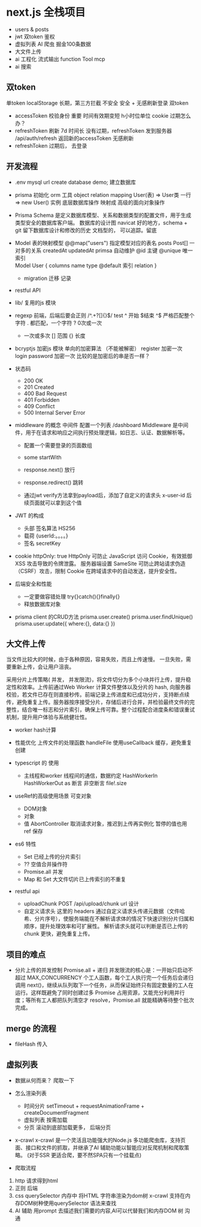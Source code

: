 # next.js 全栈项目

- users & posts 
- jwt 双token 鉴权
- 虚拟列表 
    AI 爬虫 掘金100条数据
- 大文件上传
- ai 工程化 
    流式输出
    function Tool
    mcp
- ai 搜索

## 双token 
单token localStorage 长期，第三方拦截 不安全
安全 + 无感刷新登录
双token  
- accessToken 校验身份 重要 时间有效期变短 h小时位单位 cookie 
    过期怎么办？
- refreshToken 刷新 7d 时间长
    没有过期，refreshToken 发到服务器 /api/auth/refresh 
    返回新的accessToken 无感刷新
- refreshToken 过期后， 去登录

## 开发流程
- .env
    mysql url
    create database demo; 建立数据库
- prisma 初始化 
    orm 工具 
    object relation mapping 
    User(表) => User类 
    一行     =>  new User() 实例 
    底层数据库操作 映射成 高级的面向对象操作 

- Prisma Schema 是定义数据库模型、关系和数据类型的配置文件，用于生成类型安全的数据库客户端。
    数据库的设计图
    navicat 好的地方，schema + git 留下数据库设计和修改的历史
    文档型的， 可以追踪。留底

- Model 表的映射模型
    @@map("users")  指定模型对应的表名
    posts         Post[]   一对多的关系
    createdAt updatedAt primsa 自动维护 
    @id 主键 @unique 唯一索引  
    Model User {
        columns name  type   @default 
        索引
        relation
    }

    - migration 迁移
        记录 

- restful API
- lib/ 复用的js 模块
- regexp
    前端，后端后要会正则
    /^.+?[]{}$/ test 
    ^ 开始  $结束  ^$ 严格匹配整个字符
    . 都匹配，一个字符
    ? 0次或一次
    + 一次或多次
    [] 范围 
    {} 长度
- bcryptjs 加密js 模块  单向的加密算法 （不能被解密）
    register  加密一次
    login   password 加密一次 
    比较的是加密后的串是否一样？
- 状态码
    - 200 OK
    - 201 Created
    - 400 Bad Request
    - 401 Forbidden
    - 409 Conflict
    - 500 Internal Server Error

- middleware 的概念
    中间件 配置一个列表 
    /dashboard 
    Middleware 是中间件，用于在请求和响应之间执行预处理逻辑，如日志、认证、数据解析等。
    - 配置一个需要登录的页面数组
    - some startWith 
    - response.next() 放行
    - response.redirect() 跳转

    - 通过jwt verify方法拿到payload后，添加了自定义的请求头
        x-user-id 
        后续页面就可以拿到这个值

- JWT 的构成
    - 头部
        签名算法 HS256
    - 载荷 
        {userId:。。。。}
    - 签名
        secretKey 

- cookie 
    httpOnly: true
    HttpOnly 可防止 JavaScript 访问 Cookie，有效抵御 XSS 攻击导致的令牌泄露。
    服务器端设置
    SameSite 可防止跨站请求伪造（CSRF）攻击，限制 Cookie 在跨域请求中的自动发送，提升安全性。

- 后端安全和性能
    - 一定要做容错处理 
        try{}catch(){}finally{}
    - 释放数据库对象
- prisma client 的CRUD方法
    prisma.user.create()
    prisma.user.findUnique()
    prisma.user.update({
        where:{},
        data:{}
    })

## 大文件上传
当文件比较大的时候，由于各种原因，容易失败，而且上传速慢。
一旦失败，需要重新上传，会让用户沮丧。

采用分片上传策略( 并发， 并发限流)，将文件切分为多个小块并行上传，提升稳定性和效率。上传前通过Web Worker 计算文件整体以及分片的 hash, 向服务器校验，若文件已存在则直接秒传。前端记录上传进度和已成功分片，支持断点续传，避免重复上传。服务器按序接受分片，存储后进行合并，并检验最终文件的完整性，结合唯一标志和分片索引，确保上传可靠。整个过程配合进度条和错误重试机制，提升用户体验与系统健壮性。

- worker hash计算
- 性能优化
    上传文件的处理函数 handleFile 使用useCallback 缓存，避免重复创建
- typescript 的 使用
    - 主线程和worker 线程间的通信，数据约定
    HashWorkerIn
    HashWorkerOut
    as 断言 
    非空断言   file!.size

- useRef的高级使用场景
    可变对象
    - DOM对象
    - 对象
    - 值
    AbortController 取消请求对象，推迟到上传再实例化
    暂停的值也用 ref 保存

- es6 特性
    - Set 已经上传的分片索引
    - ?? 空值合并操作符 
    - Promise.all 并发 
    - Map 和 Set
        大文件切片已上传索引的不重复

- restful api
    - uploadChunk  POST /api/upload/chunk  url 设计
    - 自定义请求头 
    这里的 headers 通过自定义请求头传递元数据（文件哈希、分片序号），使服务端能在不解析请求体的情况下快速识别分片归属和顺序，提升处理效率和可扩展性。
    解析请求头就可以判断是否已上传的chunk 更快，避免重复上传。
## 项目的难点
- 分片上传的并发控制
    Promise.all + 递归
    并发限流的核心是：一开始只启动不超过 MAX_CONCURRENCY 个工人函数，每个工人执行完一个任务后会递归调用 next()，继续从队列取下一个任务，从而保证始终只有固定数量的工人在运行。这样既避免了同时创建过多 Promise 占用资源，又能充分利用并行度；等所有工人都把队列清空才 resolve，Promise.all 就能精确等待整个批次完成。

## merge 的流程
- fileHash 传入

## 虚拟列表
- 数据从何而来？
    爬取一下
- 怎么渲染列表
    - 时间分片
        setTimeout + requestAnimationFrame + createDocumentFragment
    - 虚拟列表
        按需加载
    - 分页
        滚动到底部加载更多，
        后端分页

- x-crawl
x-crawl 是一个灵活且功能强大的Node.js 多功能爬虫库，支持页面、接口和文件的抓取，并继承了AI 辅助功能以智能应对反爬机制和爬取策略。
(对于SSR 更适合爬，要不然SPA只有一个挂载点)
- 爬取流程
1. http 请求得到html
2. 正则 后端
3. css querySelector 
    内存中 将HTML 字符串渲染为dom树 x-crawl 支持在内存DOM树种使用querySelector 语法来查找  
4. AI 辅助
    用prompt 去描述我们需要的内容,AI可以代替我们和内存DOM 树 沟通